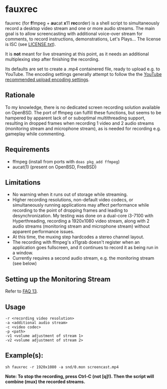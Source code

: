 fauxrec
=======

fauxrec (for **f**fmpeg + **au**cat **x**11 **rec**order) is a shell script to
simultaneously record a desktop video stream and one or more audio streams. The
main goal is to allow screencasting with additional voice-over stream for
comments, to record instructions, demonstrations, Let's Plays... The license is
ISC (see [LICENSE.txt](LICENSE.txt)).

It is **not** meant for live streaming at this point, as it needs an additional
multiplexing step after finishing the recording.

Its defaults are set to create a .mp4 containered file, ready to upload e.g. to
YouTube. The encoding settings generally attempt to follow the the [YouTube
recommended upload encoding
settings](https://support.google.com/youtube/answer/1722171?hl=en).

Rationale
---------

To my knowledge, there is no dedicated screen recording solution available on
OpenBSD. The port of ffmpeg can fulfill these functions, but seems to be
hampered by apparent lack of or suboptimal multithreading support, resulting
in dropped frames when recording 1 video and 2 audio streams (monitoring stream
and microphone stream), as is needed for recording e.g. gameplay while
commenting.

Requirements
------------

* ffmpeg (install from ports with `doas pkg_add ffmpeg`)
* aucat(1) (present on OpenBSD, FreeBSD)

Limitations
-----------

* No warning when it runs out of storage while streaming.
* Higher recording resolutions, non-default video codecs, or simultaneously
  running applications may affect performance while recording to the point of
  dropping frames and leading to desynchronization. My testing was done on a
  dual-core i3-7100 with Hyperthreading, recording a 1920x1080 video stream,
  along with 2 audio streams (monitoring stream and microphone stream) without
  apparent performance issues.
* At this time, the muxing step hardcodes a stereo channel layout.
* The recording with ffmpeg's x11grab doesn't register when an application goes
  fullscreen, and it continues to record it as being run in a window.
* Currently requires a second audio stream, e.g. the monitoring stream (see
  below)

Setting up the Monitoring Stream
--------------------------------

Refer to [FAQ 13](https://www.openbsd.org/faq/faq13.html#recordmon).

Usage
-----

```
-r <recording video resolution>
-a <additional audio stream>
-c <video codec>
-p <path>
-v1 <volume adjustment of stream 1>
-v2 <volume adjustment of stream 2>
```

Example(s):
-----------

`sh fauxrec -r 1920x1080 -a snd/0.mon screencast.mp4`

**Note: To stop the recording, press Ctrl-C (not [q]!). Then the script will
combine (mux) the recorded streams.**
